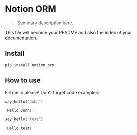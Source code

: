 # Notion ORM
> Summary description here.


This file will become your README and also the index of your documentation.

## Install

`pip install notion_orm`

## How to use

Fill me in please! Don't forget code examples:

```python
say_hello("John")
```




    'Hello John!'



```python
say_hello("test")
```




    'Hello test!'


